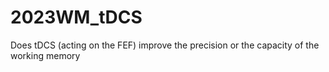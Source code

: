 # 2023WM_tDCS
Does tDCS (acting on the FEF) improve the precision or the capacity of the working memory
